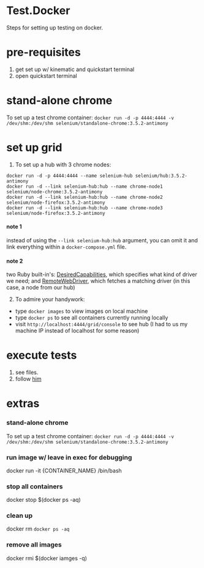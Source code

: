 # Test.Docker
Steps for setting up testing on docker.

# pre-requisites
1. get set up w/ kinematic and quickstart terminal
2. open quickstart terminal

# stand-alone chrome
To set up a test chrome container: `docker run -d -p 4444:4444 -v /dev/shm:/dev/shm selenium/standalone-chrome:3.5.2-antimony`

# set up grid
1. To set up a hub with 3 chrome nodes:
```
docker run -d -p 4444:4444 --name selenium-hub selenium/hub:3.5.2-antimony
docker run -d --link selenium-hub:hub --name chrome-node1 selenium/node-chrome:3.5.2-antimony
docker run -d --link selenium-hub:hub --name chrome-node2 selenium/node-firefox:3.5.2-antimony
docker run -d --link selenium-hub:hub --name chrome-node3 selenium/node-firefox:3.5.2-antimony
```
#### note 1
instead of using the `--link selenium-hub:hub` argument, you can omit it and link everything within a `docker-compose.yml` file.

#### note 2
two Ruby built-in's: [DesiredCapabilities](https://github.com/SeleniumHQ/selenium/wiki/DesiredCapabilities), which specifies what kind of driver we need; and [RemoteWebDriver](https://github.com/SeleniumHQ/selenium/wiki/RemoteWebDriver), which fetches a matching driver (in this case, a node from our hub)

2. To admire your handywork:
* type `docker images` to view images on local machine
* type `docker ps` to see all containers currently running locally
* visit `http://localhost:4444/grid/console` to see hub (I had to us my machine IP instead of localhost for some reason)

# execute tests
1. see files.
2. follow [him](https://github.com/jfroom/docker-compose-rails-selenium-example)


# extras
### stand-alone chrome
To set up a test chrome container: `docker run -d -p 4444:4444 -v /dev/shm:/dev/shm selenium/standalone-chrome:3.5.2-antimony`
### run image w/ leave in exec for debugging
docker run -it {CONTAINER_NAME} /bin/bash
### stop all containers
docker stop $(docker ps -aq)
### clean up
docker rm `docker ps -aq`
### remove all images
docker rmi $(docker iamges -q)

